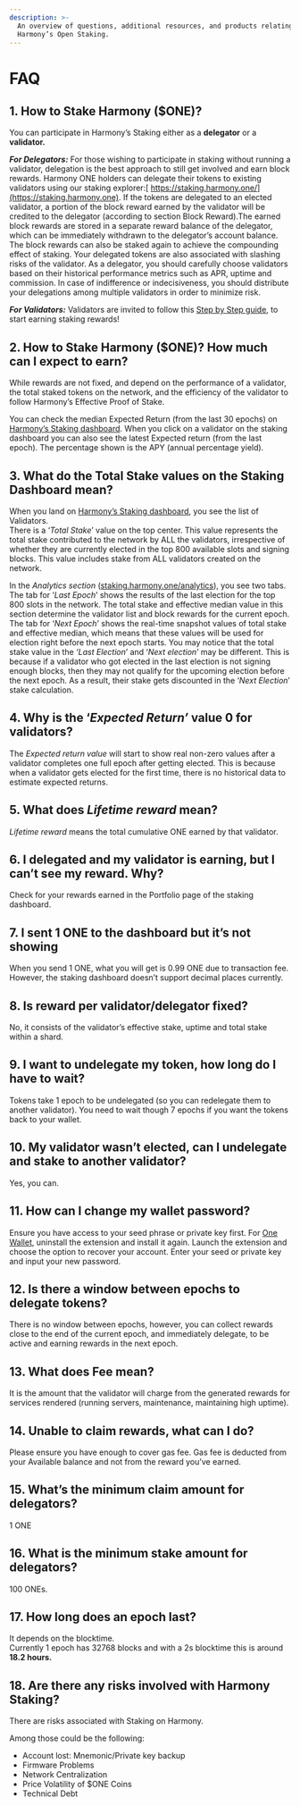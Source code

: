 ```yaml
---
description: >-
  An overview of questions, additional resources, and products relating to
  Harmony’s Open Staking.
---
```


# FAQ

## **1.** **How to Stake Harmony ($ONE)?**

You can participate in Harmony’s Staking either as a **delegator** or a **validator.**

_**For Delegators:**_ For those wishing to participate in staking without running a validator, delegation is the best approach to still get involved and earn block rewards. Harmony ONE holders can delegate their tokens to existing validators using our staking explorer:[ https://staking.harmony.one/](https://staking.harmony.one). If the tokens are delegated to an elected validator, a portion of the block reward earned by the validator will be credited to the delegator (according to section Block Reward).The earned block rewards are stored in a separate reward balance of the delegator, which can be immediately withdrawn to the delegator’s account balance. The block rewards can also be staked again to achieve the compounding effect of staking. Your delegated tokens are also associated with slashing risks of the validator. As a delegator, you should carefully choose validators based on their historical performance metrics such as APR, uptime and commission. In case of indifference or indecisiveness, you should distribute your delegations among multiple validators in order to minimize risk.

_**For Validators:**_ Validators are invited to follow this [Step by Step guide](../../validators/), to start earning staking rewards!

## **2. How to Stake Harmony ($ONE)? How much can I expect to earn?**

While rewards are not fixed, and depend on the performance of a validator, the total staked tokens on the network, and the efficiency of the validator to follow Harmony’s Effective Proof of Stake.

You can check the median Expected Return (from the last 30 epochs) on [Harmony’s Staking dashboard](http://staking.harmony.one). When you click on a validator on the staking dashboard you can also see the latest Expected return (from the last epoch). The percentage shown is the APY (annual percentage yield).

## **3. What do the Total Stake values on the Staking Dashboard mean?**

When you land on [Harmony’s Staking dashboard](http://staking.harmony.one), you see the list of Validators.\
There is a ‘_Total Stake_’ value on the top center. This value represents the total stake contributed to the network by ALL the validators, irrespective of whether they are currently elected in the top 800 available slots and signing blocks. This value includes stake from ALL validators created on the network.

In the _Analytics section_ ([staking.harmony.one/analytics](https://staking.harmony.one/analytics)), you see two tabs. The tab for ‘_Last Epoch_’ shows the results of the last election for the top 800 slots in the network. The total stake and effective median value in this section determine the validator list and block rewards for the current epoch. The tab for ‘_Next Epoch_’ shows the real-time snapshot values of total stake and effective median, which means that these values will be used for election right before the next epoch starts. You may notice that the total stake value in the _‘Last Election_’ and ‘_Next election_’ may be different. This is because if a validator who got elected in the last election is not signing enough blocks, then they may not qualify for the upcoming election before the next epoch. As a result, their stake gets discounted in the ‘_Next Election_’ stake calculation.

## **4. Why is the ‘**_**Expected Return’**_ **value 0 for validators?**

The _Expected return value_ will start to show real non-zero values after a validator completes one full epoch after getting elected. This is because when a validator gets elected for the first time, there is no historical data to estimate expected returns.

## **5. What does** _**Lifetime reward**_ **mean?**

_Lifetime reward_ means the total cumulative ONE earned by that validator.

## **6. I delegated and my validator is earning, but I can’t see my reward. Why?**

Check for your rewards earned in the Portfolio page of the staking dashboard.

## **7. I sent 1 ONE to the dashboard but it’s not showing**

When you send 1 ONE, what you will get is 0.99 ONE due to transaction fee. However, the staking dashboard doesn’t support decimal places currently.

## **8. Is reward per validator/delegator fixed?**

No, it consists of the validator’s effective stake, uptime and total stake within a shard.

## **9. I want to undelegate my token, how long do I have to wait?**

Tokens take 1 epoch to be undelegated (so you can redelegate them to another validator). You need to wait though 7 epochs if you want the tokens back to your wallet.

## **10. My validator wasn’t elected, can I undelegate and stake to another validator?**

Yes, you can.

## **11. How can I change my wallet password?**

Ensure you have access to your seed phrase or private key first. For [One Wallet](../../wallets/browser-extensions-wallets/one-wallet.md), uninstall the extension and install it again. Launch the extension and choose the option to recover your account. Enter your seed or private key and input your new password.

## **12. Is there a window between epochs to delegate tokens?**

There is no window between epochs, however, you can collect rewards close to the end of the current epoch, and immediately delegate, to be active and earning rewards in the next epoch.

## **13. What does Fee mean?**

It is the amount that the validator will charge from the generated rewards for services rendered (running servers, maintenance, maintaining high uptime).

## **14. Unable to claim rewards, what can I do?**

Please ensure you have enough to cover gas fee. Gas fee is deducted from your Available balance and not from the reward you’ve earned.

## **15. What’s the minimum claim amount for delegators?**

1 ONE

## **16. What is the minimum stake amount for delegators?**

100 ONEs.

## **17. How long does an epoch last?**

It depends on the blocktime.\
Currently 1 epoch has 32768 blocks and with a 2s blocktime this is around **18.2 hours.**

## **18. Are there any risks involved with Harmony Staking?**

There are risks associated with Staking on Harmony.

Among those could be the following:

* Account lost: Mnemonic/Private key backup
* Firmware Problems
* Network Centralization
* Price Volatility of $ONE Coins
* Technical Debt
